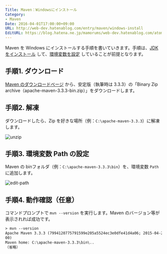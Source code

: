 ```yaml
---
Title: Maven：Windowsにインストール
Category:
- Maven
Date: 2016-04-01T17:00:00+09:00
URL: http://web-dev.hatenablog.com/entry/maven/windows-install
EditURL: https://blog.hatena.ne.jp/mamorums/web-dev.hatenablog.com/atom/entry/10328749687178896795
---
```


Maven を Windows にインストールする手順を書いていきます。手順は、[JDK をインストール](/entry/java/jdk/windows-install) して、[環境変数を設定](/entry/java/jdk/windows-variables) していることが前提となります。


## 手順1. ダウンロード
[Maven のダウンロードページ](https://maven.apache.org/download.cgi) から、安定版（執筆時は 3.3.3）の「Binary Zip archive（apache-maven-3.3.3-bin.zip）」をダウンロードします。


## 手順2. 解凍
ダウンロードしたら、Zip を好きな場所（例：`C:\apache-maven-3.3.3`）に解凍します。

![unzip](http://cdn-ak.f.st-hatena.com/images/fotolife/m/mamorums/20160813/20160813110841.png)


## 手順3. 環境変数 Path の設定
Maven の binフォルダ（例：`C:\apache-maven-3.3.3\bin`）を、環境変数 `Path` に追加します。

![edit-path](http://cdn-ak.f.st-hatena.com/images/fotolife/m/mamorums/20160813/20160813110842.png)


## 手順4. 動作確認（任意）
コマンドプロンプトで `mvn --version` を実行します。Maven のバージョン等が表示されれば成功です。

```txt
> mvn --version
Apache Maven 3.3.3 (7994120775791599e205a5524ec3e0dfe41d4a06; 2015-04-22T20:57:37+09:
00)
Maven home: C:\apache-maven-3.3.3\bin\..
（省略）
```
